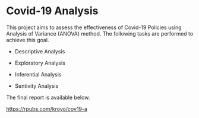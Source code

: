 # Covid-19 Analysis 

This project aims to assess the effectiveness of Covid-19 Policies using Analysis of Variance (ANOVA) method. The following tasks are performed to achieve this goal. 

- Descriptive Analysis 

- Exploratory Analysis 

- Inferential Analysis 

- Sentivity Analysis 

The final report is available below. 

https://rpubs.com/kroyo/cov19-a
